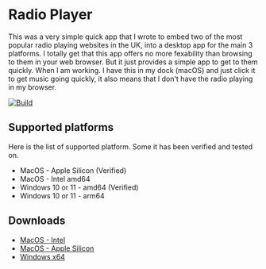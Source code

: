 # Radio Player
This was a very simple quick app that I wrote to embed two of the most popular radio playing websites in the UK, into a desktop app for the main 3 platforms.
I totally get that this app offers no more fexability than browsing to them in your web browser. But it just provides a simple app to get to them quickly.
When I am working. I have this in my dock (macOS) and just click it to get music going quickly, it also means that I don't have the radio playing in my browser.

[![Build](https://github.com/johnhart96/radio-player/actions/workflows/autobuild.yml/badge.svg)](https://github.com/johnhart96/radio-player/actions/workflows/autobuild.yml)

## Supported platforms
Here is the list of supported platform. Some it has been verified and tested on.
* MacOS - Apple Silicon (Verified)
* MacOS - Intel amd64
* Windows 10 or 11 - amd64 (Verified)
* Windows 10 or 11 - arm64

## Downloads
* [MacOS - Intel](https://github.com/johnhart96/radio-player/releases/download/v1.0.1/Radio-Player-1.0.2.dmg)
* [MacOS - Apple Silicon](https://github.com/johnhart96/radio-player/releases/download/v1.0.2/Radio-Player-1.0.2-arm64.dmg)
* [Windows x64](https://github.com/johnhart96/radio-player/releases/download/v1.0.1/Radio-Player-Setup-1.0.2.exe)
